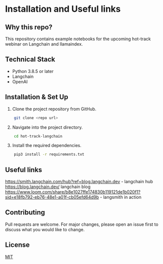 # Installation and Useful links

## Why this repo?
This repository contains example notebooks for the upcoming hot-track webinar on Langchain and llamaindex.  

## Technical Stack
- Python 3.8.5 or later
- Langchain
- OpenAI

## Installation & Set Up
1. Clone the project repository from GitHub.
```bash
    git clone <repo url>
```
2. Navigate into the project directory.
```bash
    cd hot-track-langchain
```
3. Install the required dependencies.
```bash
    pip3 install -r requirements.txt
```  
## Useful links  
https://smith.langchain.com/hub?ref=blog.langchain.dev - langchain hub  
https://blog.langchain.dev/ langchain blog  
https://www.loom.com/share/b8e1027ffe174830b119121de1b020f1?sid=e18fb792-eb76-48e1-a01f-cb05efd64d9b - langsmith in action   

## Contributing
Pull requests are welcome. For major changes, please open an issue first to discuss what you would like to change.

## License
[MIT](https://choosealicense.com/licenses/mit/)

